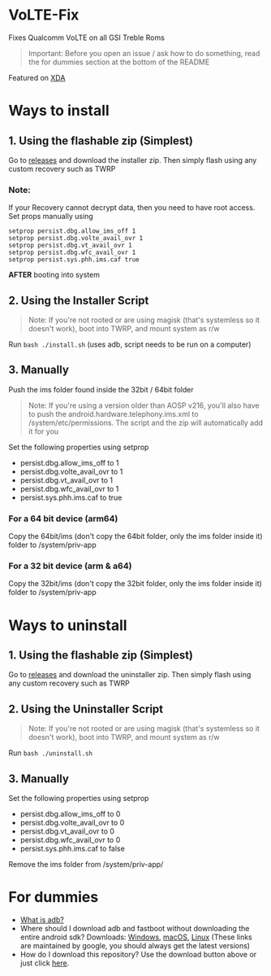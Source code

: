 # VoLTE-Fix
Fixes Qualcomm VoLTE on all GSI Treble Roms

> Important: Before you open an issue / ask how to do something, read the for dummies section at the bottom of the README

Featured on [XDA](https://www.xda-developers.com/how-to-enable-volte-qualcomm-devices-running-generic-system-images-gsis/)
# Ways to install

## 1. Using the flashable zip (Simplest)

Go to [releases](https://github.com/KhushrajRathod/VoLTE-Fix/releases) and download the installer zip.
Then simply flash using any custom recovery such as TWRP

### Note:

If your Recovery cannot decrypt data, then you need to have root access. Set props manually using

```
setprop persist.dbg.allow_ims_off 1
setprop persist.dbg.volte_avail_ovr 1
setprop persist.dbg.vt_avail_ovr 1
setprop persist.dbg.wfc_avail_ovr 1
setprop persist.sys.phh.ims.caf true
```

**AFTER** booting into system

## 2. Using the Installer Script
> Note: If you're not rooted or are using magisk (that's systemless so it doesn't work), boot into TWRP, and mount system as r/w

Run ``bash ./install.sh`` (uses adb, script needs to be run on a computer)

## 3. Manually
Push the ims folder found inside the 32bit / 64bit folder
> Note: If you're using a version older than AOSP v216, you'll also have to push the android.hardware.telephony.ims.xml to /system/etc/permissions. The script and the zip will automatically add it for you

Set the following properties using setprop

- persist.dbg.allow_ims_off to 1
- persist.dbg.volte_avail_ovr to 1
- persist.dbg.vt_avail_ovr to 1
- persist.dbg.wfc_avail_ovr to 1
- persist.sys.phh.ims.caf to true

### For a 64 bit device (arm64)
Copy the 64bit/ims (don't copy the 64bit folder, only the ims folder inside it) folder to /system/priv-app

### For a 32 bit device (arm & a64)
Copy the 32bit/ims (don't copy the 32bit folder, only the ims folder inside it) folder to /system/priv-app

# Ways to uninstall

## 1. Using the flashable zip (Simplest)

Go to [releases](https://github.com/KhushrajRathod/VoLTE-Fix/releases) and download the uninstaller zip.
Then simply flash using any custom recovery such as TWRP

## 2. Using the Uninstaller Script
> Note: If you're not rooted or are using magisk (that's systemless so it doesn't work), boot into TWRP, and mount system as r/w

Run ``bash ./uninstall.sh``

## 3. Manually
Set the following properties using setprop

- persist.dbg.allow_ims_off to 0
- persist.dbg.volte_avail_ovr to 0
- persist.dbg.vt_avail_ovr to 0
- persist.dbg.wfc_avail_ovr to 0
- persist.sys.phh.ims.caf to false

Remove the ims folder from /system/priv-app/

# For dummies

- [What is adb?](https://www.xda-developers.com/what-is-adb/)
- Where should I download adb and fastboot without downloading the entire android sdk? Downloads: [Windows](https://dl.google.com/android/repository/platform-tools-latest-windows.zip), [macOS](https://dl.google.com/android/repository/platform-tools-latest-darwin.zip), [Linux](https://dl.google.com/android/repository/platform-tools-latest-linux.zip) (These links are maintained by google, you should always get the latest versions)
- How do I download this repository? Use the download button above or just click [here](https://github.com/KhushrajRathod/VoLTE-Fix/archive/master.zip).
